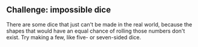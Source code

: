 ## Challenge: impossible dice

There are some dice that just can't be made in the real world, because the shapes that would have an equal chance of rolling those numbers don't exist. Try making a few, like five- or seven-sided dice.
